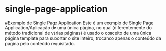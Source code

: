# single-page-application
#Exemplo de Single Page Application
Este é um exemplo de Single Page Application/Aplicação de uma única página, no qual (diferentemente do método tradicional de várias páginas) é usado o conceito de uma única página template para suportar o site inteiro, trocando apenas o conteúdo da página pelo conteúdo requisitado.
